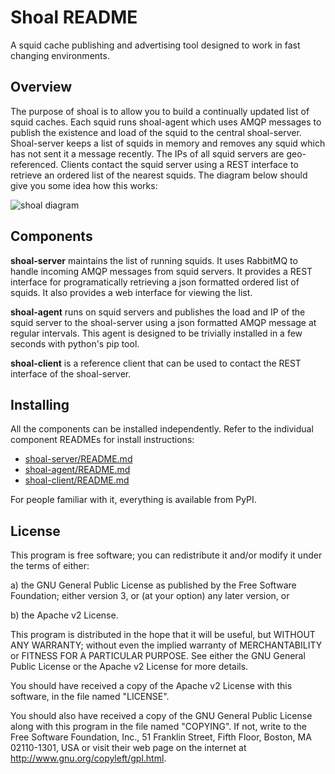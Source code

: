 # Shoal README

A squid cache publishing and advertising tool designed to work in fast changing environments. 

## Overview

The purpose of shoal is to allow you to build a continually updated list of squid caches. Each squid runs 
shoal-agent which uses AMQP messages to publish the existence and load of the squid to the central shoal-server. 
Shoal-server keeps a list of squids in memory and removes any squid which has not sent it a message recently. 
The IPs of all squid servers are geo-referenced. Clients contact the squid server using a REST interface to 
retrieve an ordered list of the nearest squids. The diagram below should give you some idea how this works:

 ![shoal diagram](https://raw.githubusercontent.com/hep-gc/shoal/master/gh-pages/shoal_diagram.png)

## Components

**shoal-server** maintains the list of running squids. It uses RabbitMQ to handle incoming AMQP messages from 
squid servers. It provides a REST interface for programatically retrieving a json formatted ordered list of squids.
It also provides a web interface for viewing the list.

**shoal-agent** runs on squid servers and publishes the load and IP of the squid server to the shoal-server using 
a json formatted AMQP message at regular intervals. This agent is designed to be trivially installed in a
few seconds with python's pip tool.

**shoal-client** is a reference client that can be used to contact the REST interface of the shoal-server.

## Installing 

All the components can be installed independently. Refer to the individual component READMEs for install 
instructions:

- [shoal-server/README.md](shoal-server/README.md)
- [shoal-agent/README.md](shoal-agent/README.md)
- [shoal-client/README.md](shoal-client/README.md)

For people familiar with it, everything is available from PyPI.

## License

This program is free software; you can redistribute it and/or modify it under the terms of either:

a) the GNU General Public License as published by the Free Software Foundation; either version 3, or 
(at your option) any later version, or

b) the Apache v2 License.

This program is distributed in the hope that it will be useful, but WITHOUT ANY WARRANTY; without 
even the implied warranty of MERCHANTABILITY or FITNESS FOR A PARTICULAR PURPOSE. See either the 
GNU General Public License or the Apache v2 License for more details.

You should have received a copy of the Apache v2 License with this software, in the file named 
"LICENSE".

You should also have received a copy of the GNU General Public License along with this program in 
the file named "COPYING". If not, write to the Free Software Foundation, Inc., 51 Franklin Street, Fifth Floor, Boston, MA 02110-1301, USA or visit their web page on the internet at http://www.gnu.org/copyleft/gpl.html.
